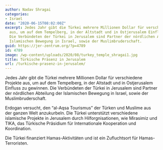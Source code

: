```yaml
---
author: Nadav Shragai
categories:
- Israel
date: "2020-06-15T08:02:00Z"
excerpt: Jedes Jahr gibt die Türkei mehrere Millionen Dollar für verschiedene Projekte
  aus, um auf dem Tempelberg, in der Altstadt und in Ostjerusalem Einfluss zu gewinnen.
  Die Verbündeten der Türkei in Jerusalem sind Partner der nördlichen Abteilung der
  Islamischen Bewegung in Israel, sowie der Muslimbruderschaft.
guid: https://jer-zentrum.org/?p=4789
id: 4789
image: /wp-content/uploads/2020/08/turkey_temple_shragai1.jpg
title: Türkische Präsenz in Jerusalem
url: /turkische-prasenz-in-jerusalem/
---
```


Jedes Jahr gibt die Türkei mehrere Millionen Dollar für verschiedene Projekte aus, um auf dem Tempelberg, in der Altstadt und in Ostjerusalem Einfluss zu gewinnen. Die Verbündeten der Türkei in Jerusalem sind Partner der nördlichen Abteilung der Islamischen Bewegung in Israel, sowie der Muslimbruderschaft.

Erdogan versucht, den “al-Aqsa Tourismus” der Türken und Muslime aus der ganzen Welt anzukurbeln. Die Türkei unterstützt verschiedene islamische Projekte in Jerusalem durch Hilforgnisationen, wie Mirasimiz und TIKA, das Türkische Präsidium für Internationale Kooperation und Koordination.

Die Türkei finanziert Hamas-Aktivitäten und ist ein Zufluchtsort für Hamas-Terroristen.